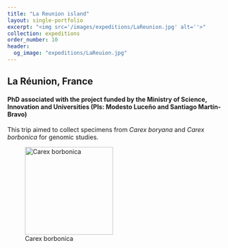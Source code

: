 ```yaml
---
title: "La Reunion island"
layout: single-portfolio
excerpt: "<img src='/images/expeditions/LaReunion.jpg' alt=''>"
collection: expeditions
order_number: 10
header: 
  og_image: "expeditions/LaReuion.jpg"
---
```

<h2>La Réunion, France</h2>
<h4>PhD associated with the project funded by the Ministry of Science, Innovation and Universities (PIs: Modesto Luceño and Santiago Martín-Bravo)</h4>

This trip aimed to collect specimens from <i>Carex boryana</i> and <i>Carex borbonica</i> for genomic studies.


<figure>
    <a href="https://www.inaturalist.org/observations/6192873" target="_blank"><img src='https://inaturalist-open-data.s3.amazonaws.com/photos/7772992/original.jpeg?1494687677' width="200" alt="Carex borbonica"/></a>
    <figcaption>Carex borbonica</figcaption>
</figure>